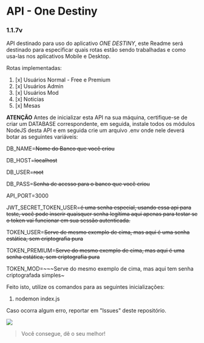 # API - One Destiny

### 1.1.7v

API destinado para uso do aplicativo *ONE DESTINY*, este Readme será destinado para especificar quais rotas estão sendo trabalhadas e como usa-las nos aplicativos Mobile e Desktop. 

Rotas implementadas:

1. [x] Usuários Normal - Free e Premium
2. [x] Usuários Admin
3. [x] Usuários Mod
4. [x] Noticias
5. [x] Mesas

**ATENÇÃO** 
Antes de inicializar esta API na sua máquina, certifique-se de criar um DATABASE correspondente, em seguida, instale todos os módulos NodeJS desta API e em seguida crie um arquivo .env onde nele deverá botar as seguintes variáveis:

DB_NAME=~~Nome do Banco que você criou~~

DB_HOST=~~localhost~~

DB_USER=~~root~~

DB_PASS=~~Senha de acesso para o banco que você criou~~

API_PORT=3000

JWT_SECRET_TOKEN_USER=~~é uma senha especial, usando essa api para teste, você pode inserir quaisquer senha legítima aqui apenas para testar se o token vai funcionar em sua sessão autenticada.~~

TOKEN_USER=~~Serve de mesmo exemplo de cima, mas aqui é uma senha estática, sem criptografia pura~~

TOKEN_PREMIUM=~~Serve do mesmo exemplo de cima, mas aqui é uma senha estática, sem criptografia pura~~

TOKEN_MOD=~~~Serve do mesmo exemplo de cima, mas aqui tem senha criptografada simples~



Feito isto, utilize os comandos para as seguintes inicializações: 

1. nodemon index.js

Caso ocorra algum erro, reportar em "Issues" deste repositório.

![](https://media.tenor.com/images/ba7c5b067adef9c879fa18888464872d/tenor.gif)
>Você consegue, dê o seu melhor!